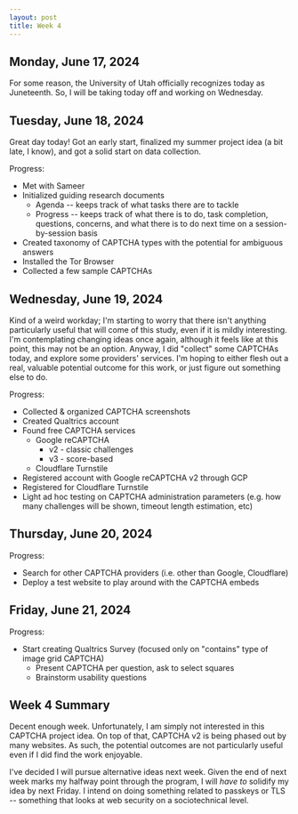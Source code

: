 ```yaml
---
layout: post
title: Week 4
---
```


## Monday, June 17, 2024

For some reason, the University of Utah officially recognizes today as Juneteenth. So, I will be taking today off and working on Wednesday.

## Tuesday, June 18, 2024

Great day today! Got an early start, finalized my summer project idea (a bit late, I know), and got a solid start on data collection.

Progress:

- Met with Sameer
- Initialized guiding research documents
  - Agenda -- keeps track of what tasks there are to tackle
  - Progress -- keeps track of what there is to do, task completion, questions, concerns, and what there is to do next time on a session-by-session basis
- Created taxonomy of CAPTCHA types with the potential for ambiguous answers
- Installed the Tor Browser
- Collected a few sample CAPTCHAs

## Wednesday, June 19, 2024

Kind of a weird workday; I'm starting to worry that there isn't anything particularly useful that will come of this study, even if it is mildly interesting. I'm contemplating changing ideas once again, although it feels like at this point, this may not be an option. Anyway, I did "collect" some CAPTCHAs today, and explore some providers' services. I'm hoping to either flesh out a real, valuable potential outcome for this work, or just figure out something else to do.

Progress:

- Collected & organized CAPTCHA screenshots
- Created Qualtrics account
- Found free CAPTCHA services
  - Google reCAPTCHA
    - v2 - classic challenges
    - v3 - score-based
  - Cloudflare Turnstile
- Registered account with Google reCAPTCHA v2 through GCP
- Registered for Cloudflare Turnstile
- Light ad hoc testing on CAPTCHA administration parameters (e.g. how many challenges will be shown, timeout length estimation, etc)

## Thursday, June 20, 2024

Progress:

- Search for other CAPTCHA providers (i.e. other than Google, Cloudflare)
- Deploy a test website to play around with the CAPTCHA embeds

## Friday, June 21, 2024

Progress:

- Start creating Qualtrics Survey (focused only on "contains" type of image grid CAPTCHA)
  - Present CAPTCHA per question, ask to select squares
  - Brainstorm usability questions

## Week 4 Summary

Decent enough week. Unfortunately, I am simply not interested in this CAPTCHA project idea. On top of that, CAPTCHA v2 is being phased out by many websites. As such, the potential outcomes are not particularly useful even if I did find the work enjoyable.

I've decided I will pursue alternative ideas next week. Given the end of next week marks my halfway point through the program, I will *have to* solidify my idea by next Friday. I intend on doing something related to passkeys or TLS -- something that looks at web security on a sociotechnical level.
